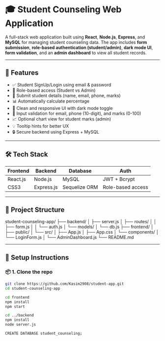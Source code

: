 # 🎓 Student Counseling Web Application

A full-stack web application built using **React**, **Node.js**, **Express**, and **MySQL** for managing student counseling data. The app includes **form submission**, **role-based authentication (student/admin)**, **dark mode UI**, **form validation**, and an **admin dashboard** to view all student records.

---

## 🚀 Features

- ✅ Student SignUp/Login using email & password
- 🔐 Role-based access (Student vs Admin)
- 📝 Submit student details (name, email, phone, marks)
- 📊 Automatically calculate percentage
- 🎨 Clean and responsive UI with dark mode toggle
- 🧪 Input validation for email, phone (10-digit), and marks (0-100)
- 📈 Optional chart view for student marks (admin)
- 💡 Tooltip hints for better UX
- 🔒 Secure backend using Express + MySQL

---

## 🛠️ Tech Stack

| Frontend        | Backend       | Database     | Auth |
|----------------|---------------|--------------|------|
| React.js        | Node.js        | MySQL         | JWT + Bcrypt |
| CSS3            | Express.js     | Sequelize ORM | Role-based access |

---

## 📁 Project Structure

student-counseling-app/
├── backend/
│ ├── server.js
│ ├── routes/
│ │ ├── form.js
│ │ └── auth.js
│ └── models/
│ └── db.js
├── frontend/
│ ├── public/
│ └── src/
│ ├── App.js
│ ├── App.css
│ └── components/
│ └── LoginForm.js
│ └── AdminDashboard.js
└── README.md


---

## 🔧 Setup Instructions

### 📦 1. Clone the repo

```bash
git clone https://github.com/Kasim2908/student-app.git
cd student-counseling-app

cd frontend
npm install
npm start

cd ../backend
npm install
node server.js

CREATE DATABASE student_counseling;



